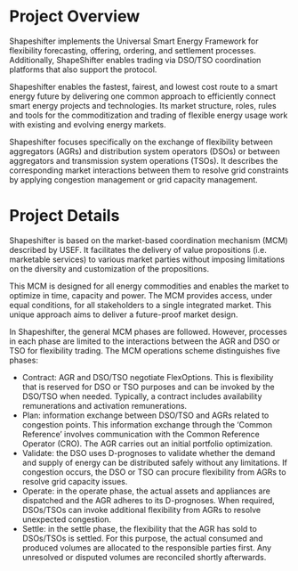 # Project Overview
Shapeshifter implements the Universal Smart Energy Framework for flexibility forecasting, offering, ordering, and settlement processes. Additionally, ShapeShifter enables trading via DSO/TSO coordination platforms that also support the protocol.

Shapeshifter enables the fastest, fairest, and lowest cost route to a smart energy future by delivering one common approach to efficiently connect smart energy projects and technologies. Its market structure, roles, rules and tools for the commoditization and trading of flexible energy usage work with existing and evolving energy markets.

Shapeshifter focuses specifically on the exchange of flexibility between aggregators (AGRs) and distribution system operators (DSOs) or between aggregators and transmission system operations (TSOs). It describes the corresponding market interactions between them to resolve grid constraints by applying congestion management or grid capacity management.

# Project Details
Shapeshifter is based on the market-based coordination mechanism (MCM) described by USEF. It facilitates the delivery of value propositions (i.e. marketable services) to various market parties without imposing limitations on the diversity and customization of the propositions.

This MCM is designed for all energy commodities and enables the market to optimize in time, capacity and power. The MCM provides access, under equal conditions, for all stakeholders to a single integrated market. This unique approach aims to deliver a future-proof market design.

In Shapeshifter, the general MCM phases are followed. However, processes in each phase are limited to the interactions between the AGR and DSO or TSO for flexibility trading. The MCM operations scheme distinguishes five phases:

* Contract: AGR and DSO/TSO negotiate FlexOptions. This is flexibility that is reserved for DSO or TSO purposes and can be invoked by the DSO/TSO when needed. Typically, a contract includes availability remunerations and activation remunerations.
* Plan: information exchange between DSO/TSO and AGRs related to congestion points. This information exchange through the ‘Common Reference’ involves communication with the Common Reference Operator (CRO). The AGR carries out an initial portfolio optimization.
* Validate: the DSO uses D-prognoses to validate whether the demand and supply of energy can be distributed safely without any limitations. If congestion occurs, the DSO or TSO can procure flexibility from AGRs to resolve grid capacity issues.
* Operate: in the operate phase, the actual assets and appliances are dispatched and the AGR adheres to its D-prognoses. When required, DSOs/TSOs can invoke additional flexibility from AGRs to resolve unexpected congestion.
* Settle: in the settle phase, the flexibility that the AGR has sold to DSOs/TSOs is settled. For this purpose, the actual consumed and produced volumes are allocated to the responsible parties first. Any unresolved or disputed volumes are reconciled shortly afterwards.
